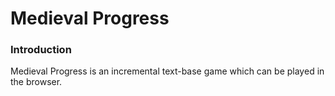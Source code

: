 # Medieval Progress

### Introduction
Medieval Progress is an incremental text-base game which can be played in the browser.

